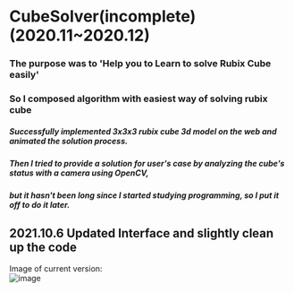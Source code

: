 # CubeSolver(incomplete) (2020.11~2020.12)
### The purpose was to 'Help you to Learn to solve Rubix Cube easily'  
### So I composed algorithm with easiest way of solving rubix cube  
##### Successfully implemented 3x3x3 rubix cube 3d model on the web and animated the solution process.  
##### Then I tried to provide a solution for user's case by analyzing the cube's status with a camera using OpenCV,  
##### *__but__* it hasn't been long since I started studying programming, so I put it off to do it later.  
  
## 2021.10.6 Updated Interface and slightly clean up the code   
Image of current version:   
![image](https://user-images.githubusercontent.com/55131164/136179401-e24ed82f-afd4-47cf-98ba-c0c9106a9969.png)
